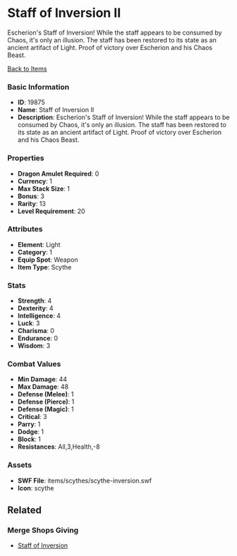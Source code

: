 # Staff of Inversion II

Escherion's Staff of Inversion! While the staff appears to be consumed by Chaos, it's only an illusion. The staff has been restored to its state as an ancient artifact of Light. Proof of victory over Escherion and his Chaos Beast.

[Back to Items](../items.md)

### Basic Information

- **ID**: 19875
- **Name**: Staff of Inversion II
- **Description**: Escherion&#039;s Staff of Inversion! While the staff appears to be consumed by Chaos, it&#039;s only an illusion. The staff has been restored to its state as an ancient artifact of Light. Proof of victory over Escherion and his Chaos Beast.

### Properties

- **Dragon Amulet Required**: 0
- **Currency**: 1
- **Max Stack Size**: 1
- **Bonus**: 3
- **Rarity**: 13
- **Level Requirement**: 20

### Attributes

- **Element**: Light
- **Category**: 1
- **Equip Spot**: Weapon
- **Item Type**: Scythe

### Stats

- **Strength**: 4
- **Dexterity**: 4
- **Intelligence**: 4
- **Luck**: 3
- **Charisma**: 0
- **Endurance**: 0
- **Wisdom**: 3

### Combat Values

- **Min Damage**: 44
- **Max Damage**: 48
- **Defense (Melee)**: 1
- **Defense (Pierce)**: 1
- **Defense (Magic)**: 1
- **Critical**: 3
- **Parry**: 1
- **Dodge**: 1
- **Block**: 1
- **Resistances**: All,3,Health,-8

### Assets

- **SWF File**: items/scythes/scythe-inversion.swf
- **Icon**: scythe

## Related

### Merge Shops Giving

- [Staff of Inversion](../merge-shops/328-staff-of-inversion.md)

